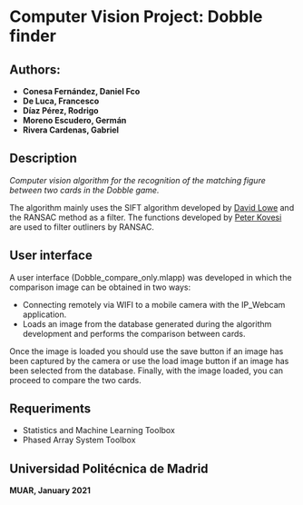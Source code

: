 # Computer Vision Project: Dobble finder

## Authors:
* **Conesa Fernández, Daniel Fco**
* **De Luca, Francesco**
* **Díaz Pérez, Rodrigo**
* **Moreno Escudero, Germán**
* **Rivera Cardenas, Gabriel**

## Description

_Computer vision algorithm for the recognition of the matching figure between two cards in the Dobble game._

The algorithm mainly uses the SIFT algorithm developed by [David Lowe](https://www.cs.ubc.ca/~lowe/keypoints/) and the RANSAC method as a filter. The functions developed by [Peter Kovesi](https://www.peterkovesi.com/matlabfns/) are used to filter outliners by RANSAC.

## User interface

A user interface (Dobble_compare_only.mlapp) was developed in which the comparison image can be obtained in two ways:
* Connecting remotely via WIFI to a mobile camera with the IP_Webcam application.
* Loads an image from the database generated during the algorithm development and performs the comparison between cards.

Once the image is loaded you should use the save button if an image has been captured by the camera or use the load image button if an image has been selected from the database.
Finally, with the image loaded, you can proceed to compare the two cards.

## Requeriments

* Statistics and Machine Learning Toolbox 
* Phased Array System Toolbox

## Universidad Politécnica de Madrid
**MUAR, January 2021**
